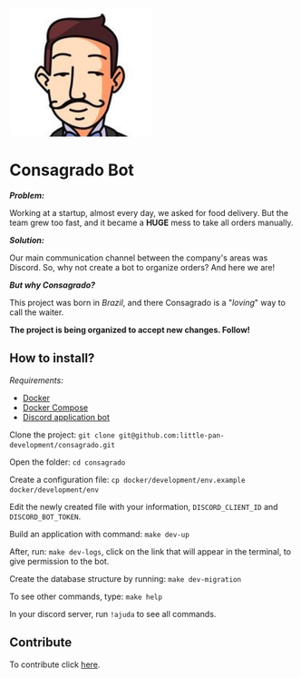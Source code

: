 <p align="left">
    <img src="static/images/consagrado.png">
</p>

# Consagrado Bot

***Problem:***

Working at a startup, almost every day, we asked for food delivery. But the team grew too fast, and it became a **HUGE** mess to take all orders manually.

***Solution:***

Our main communication channel between the company's areas was Discord. So, why not create a bot to organize orders? And here we are!

***But why Consagrado?***

This project was born in *Brazil*, and there Consagrado is a "*loving*" way to call the waiter.

**The project is being organized to accept new changes. Follow!**

## How to install?

*Requirements:*
* [Docker](https://docs.docker.com/get-docker/)
* [Docker Compose](https://docs.docker.com/compose/install/)
* [Discord application bot](https://discord.com/developers/applications)

Clone the project: `git clone git@github.com:little-pan-development/consagrado.git`

Open the folder: `cd consagrado`

Create a configuration file: `cp docker/development/env.example docker/development/env`

Edit the newly created file with your information, `DISCORD_CLIENT_ID` and `DISCORD_BOT_TOKEN`.

Build an application with command: `make dev-up`

After, run: `make dev-logs`, click on the link that will appear in the terminal, to give permission to the bot.

Create the database structure by running: `make dev-migration`

To see other commands, type: `make help`

In your discord server, run `!ajuda` to see all commands.

## Contribute

To contribute click [here](CONTRIBUTING.md).
